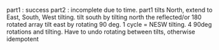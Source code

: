 part1 : success
part2 : 
	incomplete due to time.
	part1 tilts North, extend to East, South, West tilting.
		tilt south by tilting north the reflected/or 180 rotated array
		tilt east by rotating 90 deg.
	1 cycle = NESW tilting. 4 90deg rotations and tilting.
	Have to undo rotating between tilts, otherwise idempotent
